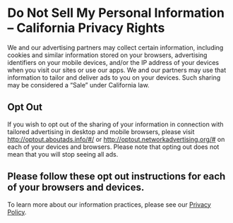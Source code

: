 # Do Not Sell My Personal Information – California Privacy Rights #

We and our advertising partners may collect certain information, including cookies and similar information stored on your browsers, advertising identifiers on your mobile devices, and/or the IP address of your devices when you visit our sites or use our apps. We and our partners may use that information to tailor and deliver ads to you on your devices. Such sharing may be considered a “Sale” under California law.

## Opt Out ##
If you wish to opt out of the sharing of your information in connection with tailored advertising in desktop and mobile browsers, please visit http://optout.aboutads.info/#/ or http://optout.networkadvertising.org/# on each of your devices and browsers. Please note that opting out does not mean that you will stop seeing all ads.

## Please follow these opt out instructions for each of your browsers and devices. ##
To learn more about our information practices, please see our [Privacy Policy](/privacy-policy).